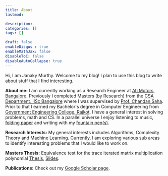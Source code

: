 ```yaml
---
title: About
lastmod: 

description: 
categories: []
tags: []

draft: false
enableDisqus : true
enableMathJax: false
disableToC: false
disableAutoCollapse: true
---
```


Hi, I am Janaky Murthy. Welcome to my blog! I plan to use this blog to write about stuff that I find interesting. 

**About me:** I am currently working as a Research Engineer at [Ati Motors, Bangalore](https://www.atimotors.com/). Previously I completed Masters (by Research) from the [CSA Department, IISc Bangalore](https://www.csa.iisc.ac.in/) where I was supervised by [Prof. Chandan Saha](https://www.csa.iisc.ac.in/~chandan/). Prior to that I earned my Bachelor's degree in Computer Engineering from [Government Engineering College, Rajkot](http://www.gecrj.cteguj.in/). I have a general interest in solving problems, math and CS. In a parallel universe I enjoy listening to music, [folding paper](https://www.instagram.com/foolishjan/) and writing with my [fountain pen(s)](https://github.com/JanakyMurthy/Fountain-Pen-Models).

**Research Interests:** My general interests includes Algorithms, Complexity Theory and Machine Learning. Currently, I am exploring various sub areas to identify interesting problems that I would like to work on. 

**Masters Thesis:** Equivalence test for the trace iterated matrix multiplication polynomial [Thesis](/masters-thesis.pdf), [Slides](/masters-slides.pdf).

**Publications:** Check out my [Google Scholar page](https://scholar.google.com/citations?user=KGr8yQQAAAAJ&hl=en).

